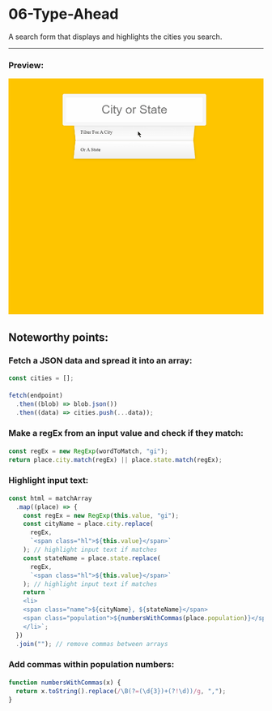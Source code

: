# 06-Type-Ahead

A search form that displays and highlights the cities you search.

---

### Preview:

<p align="center">
    <img src="./assets/type-ahead-demo.gif"></img>
</p>

## Noteworthy points:

### Fetch a JSON data and spread it into an array:

```javascript
const cities = [];

fetch(endpoint)
  .then((blob) => blob.json())
  .then((data) => cities.push(...data));
```

### Make a regEx from an input value and check if they match:

```javascript
const regEx = new RegExp(wordToMatch, "gi");
return place.city.match(regEx) || place.state.match(regEx);
```

### Highlight input text:

```javascript
const html = matchArray
  .map((place) => {
    const regEx = new RegExp(this.value, "gi");
    const cityName = place.city.replace(
      regEx,
      `<span class="hl">${this.value}</span>`
    ); // highlight input text if matches
    const stateName = place.state.replace(
      regEx,
      `<span class="hl">${this.value}</span>`
    ); // highlight input text if matches
    return `
    <li>
    <span class="name">${cityName}, ${stateName}</span>
    <span class="population">${numbersWithCommas(place.population)}</span>
    </li>`;
  })
  .join(""); // remove commas between arrays
```

### Add commas within population numbers:

```javascript
function numbersWithCommas(x) {
  return x.toString().replace(/\B(?=(\d{3})+(?!\d))/g, ",");
}
```
